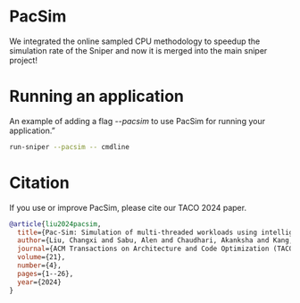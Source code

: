 # PacSim
We integrated the online sampled CPU methodology to speedup the simulation rate of the Sniper and now it is merged into the main sniper project!

# Running an application
An example of adding a flag *--pacsim* to use PacSim for running your application.”
```bash
run-sniper --pacsim -- cmdline
```

# Citation

If you use or improve PacSim, please cite our TACO 2024 paper.
```bibtex
@article{liu2024pacsim,
  title={Pac-Sim: Simulation of multi-threaded workloads using intelligent, live sampling},
  author={Liu, Changxi and Sabu, Alen and Chaudhari, Akanksha and Kang, Qingxuan and Carlson, Trevor E},
  journal={ACM Transactions on Architecture and Code Optimization (TACO)},
  volume={21},
  number={4},
  pages={1--26},
  year={2024}
}
```
